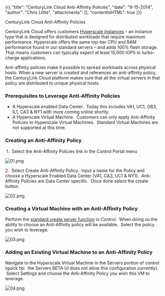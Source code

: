 {{{
  "title": "CenturyLink Cloud Anti-Affinity Policies",
  "date": "9-15-2014",
  "author": "Chris Little",
  "attachments": [],
  "contentIsHTML": true
}}}

CenturyLink Cloud Anti-Affinity Policies
<p>CenturyLink Cloud offers customers&nbsp;<a href="http://www.centurylinkcloud.com/products/compute/hyperscale" target="_blank">Hyperscale instances</a> – an instance type that is designed for distributed workloads that require maximum performance. Hyperscale
  offers the same top-tier CPU and RAM performance found in our standard servers – and adds 100% flash storage. That means customers can typically expect at least 15,000 IOPS to turbo-charge applications. &nbsp;</p>
<p>Anti-affinity policies make it possible to spread workloads across physical hosts. When a new server is created and references an anti-affinity policy, the CenturyLink Cloud platform makes sure that all the virtual servers in that policy are distributed
  to unique physical hosts.</p>
<h3>Prerequisites to Leverage Anti-Affinity Policies</h3>
<ul>
  <li>A Hyperscale enabled Data Center. &nbsp;Today this includes VA1, UC1, GB3, IL1, CA3 &amp; NY1 with more coming online shortly.</li>
  <li>A Hyperscale Virtual Machine. &nbsp;Customers can only apply Anti-Affinity Policies to Hyperscale Virtual Machines. &nbsp;Standard Virtual Machines are not supported at this time. &nbsp;</li>
</ul>
<h3>Creating an Anti-Affinity Policy</h3>
<p>&nbsp;1. &nbsp;Select the Anti-Affinity Policies link in the Control Portal menu</p>
<p><img src="https://t3n.zendesk.com/attachments/token/RFoZHEfyTgqXHA8Ibxh3qpLfe/?name=01.png" alt="01.png" />&nbsp;</p>
<p>2. &nbsp;Select Create Anti-Affinity Policy. &nbsp;Input a name for the Policy and choose a Hyperscale Enabled Data Center (VA1, CA3, UC1 &amp; NY1). &nbsp;Anti-Affinity Policies are Data Center specific. &nbsp;Once done select the create button.</p>
<p><img src="https://t3n.zendesk.com/attachments/token/bLBeU3m4d63vwIGwjBSQqgAsi/?name=02.png" alt="02.png" />
</p>
<h3>Creating a Virtual Machine with an Anti-Affinity Policy</h3>
<p>Perform the <a href="https://t3n.zendesk.com/entries/22603877-Creating-a-New-Enterprise-Cloud-Server" target="_blank">standard create server function</a> in Control. &nbsp;When doing so the ability to choose an Anti-Affinity policy will be available.
  &nbsp;Select the policy you wish to leverage.</p>
<p><img src="https://t3n.zendesk.com/attachments/token/D9r19ltJp4UkXluM8YLZdmupM/?name=03.png" alt="03.png" />
</p>
<h3>Adding an Existing Virtual Machine to an Anti-Affinity Policy</h3>
<p>Navigate to the Hyperscale Virtual Machine in the Servers portion of control (quick tip: &nbsp;the Servers BETA UI does not allow this configuration currently). &nbsp;Select Settings and choose the Anti-Affinity Policy you wish this VM to leverage. &nbsp;</p>
<p><img src="https://t3n.zendesk.com/attachments/token/MlJUDj2BbOdWv5pm2fPcJho6e/?name=04.png" alt="04.png" />
</p>